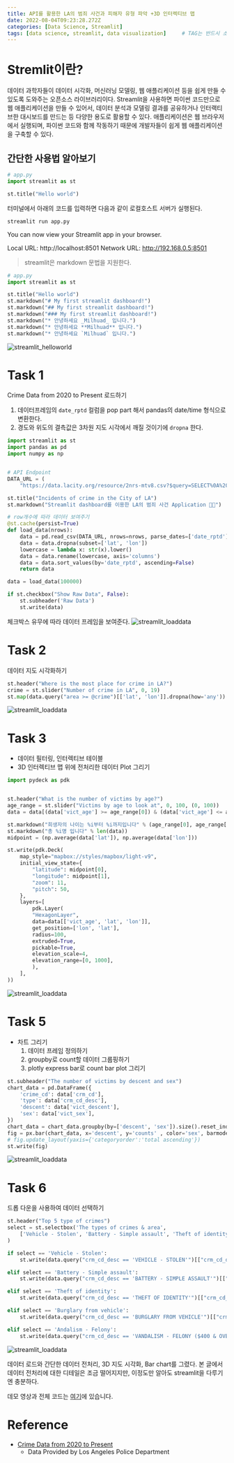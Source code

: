```yaml
---
title: API를 활용한 LA의 범죄 사건과 피해자 유형 파악 +3D 인터렉티브 맵
date: 2022-08-04T09:23:28.272Z
categories: [Data Science, Streamlit]
tags: [data science, streamlit, data visualization]		# TAG는 반드시 소문자
---
```


# Stremlit이란?
데이터 과학자들이 데이터 시각화, 머신러닝 모델링, 웹 애플리케이션 등을 쉽게 만들 수 있도록 도와주는 오픈소스 라이브러리이다. Streamlit을 사용하면 파이썬 코드만으로 웹 애플리케이션을 만들 수 있어서, 데이터 분석과 모델링 결과를 공유하거나 인터랙티브한 대시보드를 만드는 등 다양한 용도로 활용할 수 있다. 애플리케이션은 웹 브라우저에서 실행되며, 파이썬 코드와 함께 작동하기 때문에 개발자들이 쉽게 웹 애플리케이션을 구축할 수 있다.

## 간단한 사용법 알아보기
```python
# app.py
import streamlit as st

st.title("Hello world")
``` 
터미널에서 아래의 코드를 입력하면 다음과 같이 로컬호스트 서버가 실행된다.
```terminal
streamlit run app.py
```

  You can now view your Streamlit app in your browser.

  Local URL: http://localhost:8501
  Network URL: http://192.168.0.5:8501

> streamlit은 markdown 문법을 지원한다.
```python
# app.py
import streamlit as st

st.title("Hello world")
st.markdown("# My first streamlit dashboard!")
st.markdown("## My first streamlit dashboard!")
st.markdown("### My first streamlit dashboard!")
st.markdown("* 안녕하세요 _Milhuad_ 입니다.")
st.markdown("* 안녕하세요 **Milhuad** 입니다.")
st.markdown("* 안녕하세요 `Milhuad` 입니다.")
```
![streamlit_helloworld](/_site/assets/img/to/streamlit_markdown.png)

# Task 1
Crime Data from 2020 to Present 로드하기

1. 데이터프레임의 `date_rptd` 컬럼을 pop part 해서 pandas의 date/time 형식으로 변환한다.
2. 경도와 위도의 결측값은 3차원 지도 시각에서 깨질 것이기에  `dropna` 한다.
```python
import streamlit as st
import pandas as pd
import numpy as np


# API Endpoint
DATA_URL = (
	"https://data.lacity.org/resource/2nrs-mtv8.csv?$query=SELECT%0A%20%20%60dr_no%60%2C%0A%20%20%60date_rptd%60%2C%0A%20%20%60date_occ%60%2C%0A%20%20%60time_occ%60%2C%0A%20%20%60area%60%2C%0A%20%20%60area_name%60%2C%0A%20%20%60rpt_dist_no%60%2C%0A%20%20%60part_1_2%60%2C%0A%20%20%60crm_cd%60%2C%0A%20%20%60crm_cd_desc%60%2C%0A%20%20%60mocodes%60%2C%0A%20%20%60vict_age%60%2C%0A%20%20%60vict_sex%60%2C%0A%20%20%60vict_descent%60%2C%0A%20%20%60premis_cd%60%2C%0A%20%20%60premis_desc%60%2C%0A%20%20%60weapon_used_cd%60%2C%0A%20%20%60weapon_desc%60%2C%0A%20%20%60status%60%2C%0A%20%20%60status_desc%60%2C%0A%20%20%60crm_cd_1%60%2C%0A%20%20%60crm_cd_2%60%2C%0A%20%20%60crm_cd_3%60%2C%0A%20%20%60crm_cd_4%60%2C%0A%20%20%60location%60%2C%0A%20%20%60cross_street%60%2C%0A%20%20%60lat%60%2C%0A%20%20%60lon%60")

st.title("Incidents of crime in the City of LA")
st.markdown("Streamlit dashboard를 이용한 LA의 범죄 사건 Application 🚗💥")

# row개수에 따라 데이터 보여주기
@st.cache(persist=True)
def load_data(nrows):
	data = pd.read_csv(DATA_URL, nrows=nrows, parse_dates=['date_rptd'])
	data = data.dropna(subset=['lat', 'lon'])
	lowercase = lambda x: str(x).lower()
	data = data.rename(lowercase, axis='columns')
	data = data.sort_values(by='date_rptd', ascending=False)
	return data

data = load_data(100000)

if st.checkbox("Show Raw Data", False):
	st.subheader('Raw Data')
	st.write(data)
```
체크박스 유무에 따라 데이터 프레임을 보여준다.
![streamlit_loaddata](/_site/assets/img/to/streamlit_loaddata.png)

# Task 2
데이터 지도 시각화하기
```python
st.header("Where is the most place for crime in LA?")
crime = st.slider("Number of crime in LA", 0, 19)
st.map(data.query("area >= @crime")[['lat', 'lon']].dropna(how='any'))
```
![streamlit_loaddata](/_site/assets/img/to/streamlit_map.png)

# Task 3
* 데이터 필터링, 인터렉티브 테이블
* 3D 인터렉티브 맵 위에 전처리한 데이터 Plot 그리기
```python
import pydeck as pdk


st.header("What is the number of victims by age?")
age_range = st.slider("Victims by age to look at", 0, 100, (0, 100))
data = data[(data['vict_age'] >= age_range[0]) & (data['vict_age'] <= age_range[1])]

st.markdown("희생자의 나이는 %i부터 %i까지입니다" % (age_range[0], age_range[1]))
st.markdown("총 %i명 입니다" % len(data))
midpoint = (np.average(data['lat']), np.average(data['lon']))

st.write(pdk.Deck(
	map_style="mapbox://styles/mapbox/light-v9",
	initial_view_state={
		"latitude": midpoint[0],
		"longitude": midpoint[1],
		"zoom": 11,
		"pitch": 50,
	},
	layers=[
		pdk.Layer(
		"HexagonLayer", 
		data=data[['vict_age', 'lat', 'lon']],
		get_position=['lon', 'lat'],
		radius=100,
		extruded=True,
		pickable=True,
		elevation_scale=4,
		elevation_range=[0, 1000],
		),
	],
))
```
![streamlit_loaddata](/_site/assets/img/to/streamlit_3dmap.png)

# Task 5
* 차트 그리기
    1. 데이터 프레임 정의하기
    2. groupby로 count할 데이터 그룹핑하기
    3. plotly express bar로 count bar plot 그리기
```python
st.subheader("The number of victims by descent and sex")
chart_data = pd.DataFrame({
	'crime_cd': data['crm_cd'],
	'type': data['crm_cd_desc'],
	'descent': data['vict_descent'],
	'sex': data['vict_sex'],
})
chart_data = chart_data.groupby(by=['descent', 'sex']).size().reset_index(name='counts')
fig = px.bar(chart_data, x='descent', y='counts' , color='sex', barmode='group', height=800)
# fig.update_layout(yaxis={'categoryorder':'total ascending'})
st.write(fig)
```
![streamlit_loaddata](/_site/assets/img/to/streamlit_chart.png)

# Task 6
드롭 다운을 사용하여 데이터 선택하기
```python
st.header("Top 5 type of crimes")
select = st.selectbox('The types of crimes & area', 
	['Vehicle - Stolen', 'Battery - Simple assault', 'Theft of identity', 'Burglary from vehicle', 'Andalism - Felony']
)

if select == 'Vehicle - Stolen':
	st.write(data.query("crm_cd_desc == 'VEHICLE - STOLEN'")[["crm_cd_desc", "area_name", "premis_desc"]].sort_values(by=["crm_cd_desc"], ascending=False).dropna(how='any'), width=1000)

elif select == 'Battery - Simple assault':
	st.write(data.query("crm_cd_desc == 'BATTERY - SIMPLE ASSAULT'")[["crm_cd_desc", "area_name", "premis_desc"]].sort_values(by=["crm_cd_desc"], ascending=False).dropna(how='any'), width=1000)

elif select == 'Theft of identity':
	st.write(data.query("crm_cd_desc == 'THEFT OF IDENTITY'")[["crm_cd_desc", "area_name", "premis_desc"]].sort_values(by=["crm_cd_desc"], ascending=False).dropna(how='any'), width=1000)

elif select == 'Burglary from vehicle':
	st.write(data.query("crm_cd_desc == 'BURGLARY FROM VEHICLE'")[["crm_cd_desc", "area_name", "premis_desc"]].sort_values(by=["crm_cd_desc"], ascending=False).dropna(how='any'), width=1000)

elif select == 'Andalism - Felony':
	st.write(data.query("crm_cd_desc == 'VANDALISM - FELONY ($400 & OVER, ALL CHURCH VANDALISMS)'")[["crm_cd_desc", "area_name", "premis_desc"]].sort_values(by=["crm_cd_desc"], ascending=False).dropna(how='any'), width=1000)
```
![streamlit_loaddata](/_site/assets/img/to/streamlit_dropdown.png)

데이터 로드와 간단한 데이터 전처리, 3D 지도 시각화, Bar chart를 그렸다. 본 글에서 데이터 전처리에 대한 디테일은 조금 떨어지지만, 이정도만 알아도 streamlit을 다루기엔 충분하다.

데모 영상과 전체 코드는 [여기](https://github.com/milhaud1201/Incidents-of-crime-in-LA-with-Streamlit)에 있습니다.

# Reference
* [Crime Data from 2020 to Present](https://data.lacity.org/Public-Safety/Crime-Data-from-2020-to-Present/2nrs-mtv8)
    *  Data Provided by Los Angeles Police Department